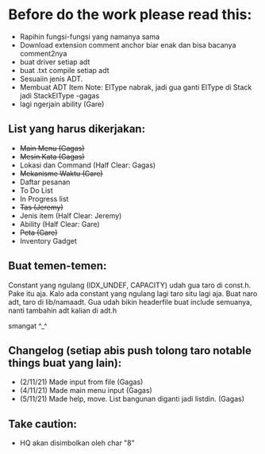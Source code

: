 # **Before do the work please read this:**

- Rapihin fungsi-fungsi yang namanya sama
- Download extension comment anchor biar enak dan bisa bacanya comment2nya
- buat driver setiap adt
- buat .txt compile setiap adt
- Sesuaiin jenis ADT.
- Membuat ADT Item Note: ElType nabrak, jadi gua ganti ElType di Stack jadi StackElType -gagas
- lagi ngerjain ability (Gare)

## List yang harus dikerjakan:

- ~~Main Menu (Gagas)~~
- ~~Mesin Kata (Gagas)~~
- Lokasi dan Command (Half Clear: Gagas)
- ~~Mekanisme Waktu (Gare)~~
- Daftar pesanan
- To Do List
- In Progress list
- ~~Tas (Jeremy)~~
- Jenis item (Half Clear: Jeremy)
- Ability (Half Clear: Gare)
- ~~Peta (Gare)~~
- Inventory Gadget

## **Buat temen-temen:**

Constant yang ngulang (IDX_UNDEF, CAPACITY) udah gua taro di const.h. Pake itu aja. Kalo ada constant yang ngulang lagi taro situ lagi aja.
Buat naro adt, taro di lib/namaadt.
Gua udah bikin headerfile buat include semuanya, nanti tambahin adt kalian di adt.h

smangat ^\_^

## **Changelog (setiap abis push tolong taro notable things buat yang lain):**

- (2/11/21) Made input from file (Gagas)
- (4/11/21) Made main menu input (Gagas)
- (5/11/21) Made help, move. List bangunan diganti jadi listdin. (Gagas)

## Take caution:

- HQ akan disimbolkan oleh char "8"
